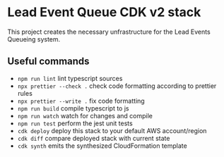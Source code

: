 # Lead Event Queue CDK v2 stack

This project creates the necessary unfrastructure for the Lead Events Queueing system.

## Useful commands

* `npm run lint`    lint typescript sources
* `npx prettier --check .` check code formatting according to prettier rules
* `npx prettier --write .` fix code formatting
* `npm run build`   compile typescript to js
* `npm run watch`   watch for changes and compile
* `npm run test`    perform the jest unit tests
* `cdk deploy`      deploy this stack to your default AWS account/region
* `cdk diff`        compare deployed stack with current state
* `cdk synth`       emits the synthesized CloudFormation template
